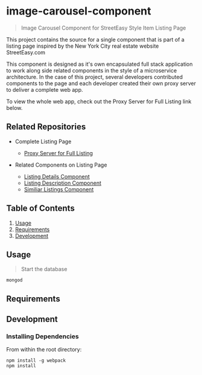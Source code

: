 # image-carousel-component
> Image Carousel Component for StreetEasy Style Item Listing Page

This project contains the source for a single component that is part of a listing page inspired by the New York City real estate website StreetEasy.com

This component is designed as it's own encapsulated full stack application to work along side related components in the style of a microservice architecture. In the case of this project, several developers contributed components to the page and each developer created their own proxy server to deliver a complete web app.

To view the whole web app, check out the Proxy Server for Full Listing link below.

## Related Repositories

- Complete Listing Page
  - [Proxy Server for Full Listing](https://github.com/Team-Elysium/streeteasy-listing-proxy-server-jte)

- Related Components on Listing Page
  - [Listing Details Component](https://github.com/Team-Elysium/listing-details)
  - [Listing Description Component](https://github.com/Team-Elysium/Description-Amenities-About_the_Building)
  - [Similiar Listings Component](https://github.com/Team-Elysium/Similar-Listings-Recommendations)

## Table of Contents

1. [Usage](https://github.com/hackreactor/hrnyc19-front-end-capstone#Usage)
2. [Requirements](https://github.com/hackreactor/hrnyc19-front-end-capstone#requirements)
3. [Development](https://github.com/hackreactor/hrnyc19-front-end-capstone#development)

## Usage

>Start the database
```
mongod
```



## Requirements



## Development

### Installing Dependencies

From within the root directory:

```
npm install -g webpack
npm install
```

